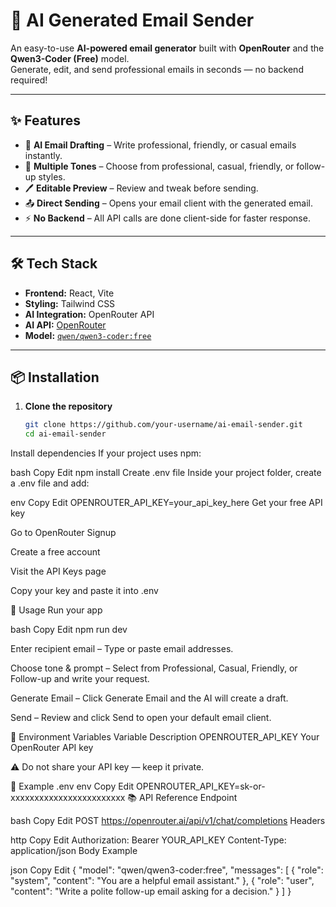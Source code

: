 # 📧 AI Generated Email Sender

An easy-to-use **AI-powered email generator** built with **OpenRouter** and the **Qwen3-Coder (Free)** model.  
Generate, edit, and send professional emails in seconds — no backend required!

---

## ✨ Features
- 🎯 **AI Email Drafting** – Write professional, friendly, or casual emails instantly.
- 📜 **Multiple Tones** – Choose from professional, casual, friendly, or follow-up styles.
- 🖊 **Editable Preview** – Review and tweak before sending.
- 📤 **Direct Sending** – Opens your email client with the generated email.
- ⚡ **No Backend** – All API calls are done client-side for faster response.

---

## 🛠 Tech Stack
- **Frontend:** React, Vite
- **Styling:** Tailwind CSS
- **AI Integration:** OpenRouter API
- **AI API:** [OpenRouter](https://openrouter.ai/v1)
- **Model:** [`qwen/qwen3-coder:free`](https://openrouter.ai/qwen/qwen3-coder:free)

---

## 📦 Installation

1. **Clone the repository**
   ```bash
   git clone https://github.com/your-username/ai-email-sender.git
   cd ai-email-sender
Install dependencies
If your project uses npm:

bash
Copy
Edit
npm install
Create .env file
Inside your project folder, create a .env file and add:

env
Copy
Edit
OPENROUTER_API_KEY=your_api_key_here
Get your free API key

Go to OpenRouter Signup

Create a free account

Visit the API Keys page

Copy your key and paste it into .env

🚀 Usage
Run your app

bash
Copy
Edit
npm run dev

Enter recipient email – Type or paste email addresses.

Choose tone & prompt – Select from Professional, Casual, Friendly, or Follow-up and write your request.

Generate Email – Click Generate Email and the AI will create a draft.

Send – Review and click Send to open your default email client.

🔐 Environment Variables
Variable	Description
OPENROUTER_API_KEY	Your OpenRouter API key

⚠ Do not share your API key — keep it private.

📄 Example .env
env
Copy
Edit
OPENROUTER_API_KEY=sk-or-xxxxxxxxxxxxxxxxxxxxxxxx
📚 API Reference
Endpoint

bash
Copy
Edit
POST https://openrouter.ai/api/v1/chat/completions
Headers

http
Copy
Edit
Authorization: Bearer YOUR_API_KEY
Content-Type: application/json
Body Example

json
Copy
Edit
{
  "model": "qwen/qwen3-coder:free",
  "messages": [
    { "role": "system", "content": "You are a helpful email assistant." },
    { "role": "user", "content": "Write a polite follow-up email asking for a decision." }
  ]
}